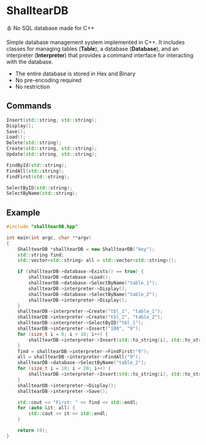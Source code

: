 # ShalltearDB
🩸 No SQL database made for C++

Simple database management system implemented in C++. It includes classes for managing tables (**Table**), a database (**Database**), and an interpreter (**Interpreter**) that provides a command interface for interacting with the database.

- The entire database is stored in Hex and Binary
- No pre-encoding required
- No restriction

## Commands
```CPP
Insert(std::string, std::string);
Display();
Save();
Load();
Delete(std::string);
Create(std::string, std::string);
Update(std::string, std::string);

FindById(std::string);
FindAll(std::string);
FindFirst(std::string);

SelectByID(std::string);
SelectByName(std::string);
```

## Example
```CPP
#include "shalltearDB.hpp"

int main(int argc, char **argv)
{
    ShalltearDB *shalltearDB = new ShalltearDB("key");
    std::string find;
    std::vector<std::string> all = std::vector<std::string>();

    if (shalltearDB->database->Exists() == true) {
        shalltearDB->database->Load();
        shalltearDB->database->SelectByName("table_1");
        shalltearDB->interpreter->Display();
        shalltearDB->database->SelectByName("table_2");
        shalltearDB->interpreter->Display();
    }
    shalltearDB->interpreter->Create("tbl_1", "table_1");
    shalltearDB->interpreter->Create("tbl_2", "table_2");
    shalltearDB->interpreter->SelectByID("tbl_1");
    shalltearDB->interpreter->Insert("100", "9");
    for (size_t i = 0; i < 10; i++) {
        shalltearDB->interpreter->Insert(std::to_string(i), std::to_string(i));
    }
    find = shalltearDB->interpreter->FindFirst("9");
    all = shalltearDB->interpreter->FindAll("9");
    shalltearDB->database->SelectByName("table_2");
    for (size_t i = 10; i < 20; i++) {
        shalltearDB->interpreter->Insert(std::to_string(i), std::to_string(i));
    }
    shalltearDB->interpreter->Display();
    shalltearDB->interpreter->Save();

    std::cout << "First: " << find << std::endl;
    for (auto &it: all) {
        std::cout << it << std::endl;
    }

    return (0);
}
```
